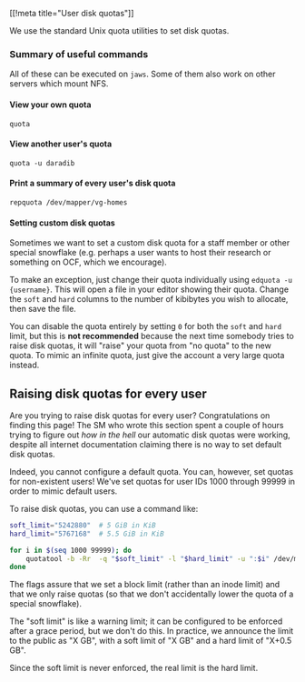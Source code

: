 [[!meta title="User disk quotas"]]

We use the standard Unix quota utilities to set disk quotas.


### Summary of useful commands

All of these can be executed on `jaws`. Some of them also work on other servers
which mount NFS.


#### View your own quota

    quota


#### View another user's quota

    quota -u daradib


#### Print a summary of every user's disk quota

    repquota /dev/mapper/vg-homes


#### Setting custom disk quotas

Sometimes we want to set a custom disk quota for a staff member or other
special snowflake (e.g. perhaps a user wants to host their research or
something on OCF, which we encourage).

To make an exception, just change their quota individually using `edquota -u
{username}`. This will open a file in your editor showing their quota. Change
the `soft` and `hard` columns to the number of kibibytes you wish to allocate,
then save the file.

You can disable the quota entirely by setting `0` for both the `soft` and
`hard` limit, but this is **not recommended** because the next time somebody
tries to raise disk quotas, it will "raise" your quota from "no quota" to the
new quota. To mimic an infinite quota, just give the account a very large quota
instead.


## Raising disk quotas for every user

Are you trying to raise disk quotas for every user? Congratulations on finding
this page! The SM who wrote this section spent a couple of hours trying to
figure out *how in the hell* our automatic disk quotas were working, despite
all internet documentation claiming there is no way to set default disk quotas.

Indeed, you cannot configure a default quota. You can, however, set quotas for
non-existent users! We've set quotas for user IDs 1000 through 99999 in order
to mimic default users.

To raise disk quotas, you can use a command like:

```bash
soft_limit="5242880"  # 5 GiB in KiB
hard_limit="5767168"  # 5.5 GiB in KiB

for i in $(seq 1000 99999); do
    quotatool -b -Rr  -q "$soft_limit" -l "$hard_limit" -u ":$i" /dev/mapper/vg-homes
done
```

The flags assure that we set a block limit (rather than an inode limit) and
that we only raise quotas (so that we don't accidentally lower the quota of a
special snowflake).

The "soft limit" is like a warning limit; it can be configured to be enforced
after a grace period, but we don't do this. In practice, we announce the limit
to the public as "X GB", with a soft limit of "X GB" and a hard limit of "X+0.5
GB".

Since the soft limit is never enforced, the real limit is the hard limit.
